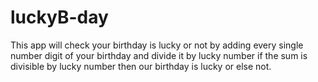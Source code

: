 # luckyB-day
This app will check your birthday is lucky or not by adding every single number digit of your birthday and divide it by lucky number 
if the sum is divisible by lucky number then our birthday is lucky or else not.
